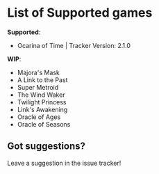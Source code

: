 # List of Supported games<br/>

**Supported**:
- Ocarina of Time | Tracker Version: 2.1.0

**WIP**:
- Majora's Mask
- A Link to the Past
- Super Metroid
- The Wind Waker
- Twilight Princess
- Link's Awakening
- Oracle of Ages
- Oracle of Seasons

## Got suggestions?
Leave a suggestion in the issue tracker!